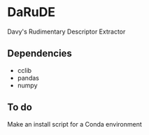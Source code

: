 # DaRuDE
Davy's Rudimentary Descriptor Extractor

## Dependencies
* cclib
* pandas
* numpy

## To do
Make an install script for a Conda environment
